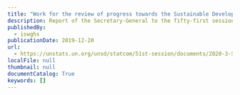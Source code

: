 ```yaml
---
title: "Work for the review of progress towards the Sustainable Development Goals"
description: Report of the Secretary-General to the fifty-first session of the United Nations Statistical Commission, providing a short summary of the recent activities undertaken by the Intersecretariat Working Group on Household Surveys on data disaggregation for the Sustainable Development Goals.
publishedBy:
  - iswghs
publicationDate: 2019-12-20
url:
  - https://unstats.un.org/unsd/statcom/51st-session/documents/2020-3-SDG-SG-E.pdf
localFile: null
thumbnail: null
documentCatalog: True
keywords: []
---
```


